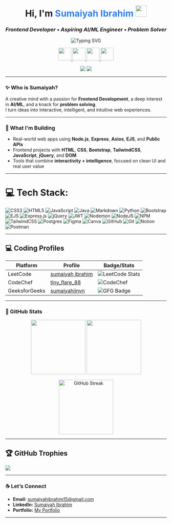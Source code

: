 <h1 align="center">  
  Hi, I'm <span style="color:#2F80ED;">Sumaiyah Ibrahim</span> 
  <img src="https://media.giphy.com/media/hvRJCLFzcasrR4ia7z/giphy.gif" width="35"/>
</h1>  
  
<h3 align="center"><i>Frontend Developer • Aspiring AI/ML Engineer • Problem Solver</i></h3>
 
<p align="center"> 
  <img src="https://readme-typing-svg.demolab.com?font=Fira+Code&duration=3000&pause=1000&center=true&vCenter=true&multiline=true&width=600&height=60&lines=I+love+bringing+ideas+to+life+with+code+%F0%9F%92%BB;Making+machines+smarter+%F0%9F%A7%A0+one+line+at+a+time!;Designing+%2B+Developing+beautiful+web+experiences!" alt="Typing SVG" />
</p>


<p align="center">
  <a href="mailto:sumaiyahibrahim15@gmail.com">
    <img src="https://skillicons.dev/icons?i=gmail" height="40"/>
  </a>
  <a href="https://www.linkedin.com/in/sumaiyah-ibrahim-27049a284" target="_blank">
    <img src="https://skillicons.dev/icons?i=linkedin" height="40"/>
  </a>
  <a href="https://github.com/sumaiyahibrahim" target="_blank">
    <img src="https://skillicons.dev/icons?i=github" height="40"/>
  </a>
  <a href="https://sumaiyahibrahim.github.io/Sumaiyah-portfolio/index.html" target="_blank">
    <img src="https://skillicons.dev/icons?i=vercel" height="40"/>
  </a>
</p>

<p align="center">
  <img src="https://komarev.com/ghpvc/?username=sumaiyahibrahim&label=Profile+Views&color=blueviolet&style=flat" />
  <img src="https://img.shields.io/github/followers/sumaiyahibrahim?label=Followers&style=social" />
</p>

---

### ✨ Who is Sumaiyah?

A creative mind with a passion for **Frontend Development**, a deep interest in **AI/ML**, and a knack for **problem solving**.  
I turn ideas into interactive, intelligent, and intuitive web experiences.

---

### 🚀 What I'm Building

- Real-world web apps using **Node.js**, **Express**, **Axios**, **EJS**, and **Public APIs**
- Frontend projects with **HTML**, **CSS**, **Bootstrap**, **TailwindCSS**, **JavaScript**, **jQuery**, and **DOM**
- Tools that combine **interactivity + intelligence**, focused on clean UI and real user value

---

# 💻 Tech Stack:
![CSS3](https://img.shields.io/badge/css3-%231572B6.svg?style=for-the-badge&logo=css3&logoColor=white) ![HTML5](https://img.shields.io/badge/html5-%23E34F26.svg?style=for-the-badge&logo=html5&logoColor=white) ![JavaScript](https://img.shields.io/badge/javascript-%23323330.svg?style=for-the-badge&logo=javascript&logoColor=%23F7DF1E) ![Java](https://img.shields.io/badge/java-%23ED8B00.svg?style=for-the-badge&logo=openjdk&logoColor=white) ![Markdown](https://img.shields.io/badge/markdown-%23000000.svg?style=for-the-badge&logo=markdown&logoColor=white) ![Python](https://img.shields.io/badge/python-3670A0?style=for-the-badge&logo=python&logoColor=ffdd54) ![Bootstrap](https://img.shields.io/badge/bootstrap-%238511FA.svg?style=for-the-badge&logo=bootstrap&logoColor=white) ![EJS](https://img.shields.io/badge/ejs-%23B4CA65.svg?style=for-the-badge&logo=ejs&logoColor=black) ![Express.js](https://img.shields.io/badge/express.js-%23404d59.svg?style=for-the-badge&logo=express&logoColor=%2361DAFB) ![jQuery](https://img.shields.io/badge/jquery-%230769AD.svg?style=for-the-badge&logo=jquery&logoColor=white) ![JWT](https://img.shields.io/badge/JWT-black?style=for-the-badge&logo=JSON%20web%20tokens) ![Nodemon](https://img.shields.io/badge/NODEMON-%23323330.svg?style=for-the-badge&logo=nodemon&logoColor=%BBDEAD) ![NodeJS](https://img.shields.io/badge/node.js-6DA55F?style=for-the-badge&logo=node.js&logoColor=white) ![NPM](https://img.shields.io/badge/NPM-%23CB3837.svg?style=for-the-badge&logo=npm&logoColor=white) ![TailwindCSS](https://img.shields.io/badge/tailwindcss-%2338B2AC.svg?style=for-the-badge&logo=tailwind-css&logoColor=white) ![Postgres](https://img.shields.io/badge/postgres-%23316192.svg?style=for-the-badge&logo=postgresql&logoColor=white) ![Figma](https://img.shields.io/badge/figma-%23F24E1E.svg?style=for-the-badge&logo=figma&logoColor=white) ![Canva](https://img.shields.io/badge/Canva-%2300C4CC.svg?style=for-the-badge&logo=Canva&logoColor=white) ![GitHub](https://img.shields.io/badge/github-%23121011.svg?style=for-the-badge&logo=github&logoColor=white) ![Git](https://img.shields.io/badge/git-%23F05033.svg?style=for-the-badge&logo=git&logoColor=white) ![Notion](https://img.shields.io/badge/Notion-%23000000.svg?style=for-the-badge&logo=notion&logoColor=white) ![Postman](https://img.shields.io/badge/Postman-FF6C37?style=for-the-badge&logo=postman&logoColor=white)

---
## 💻 Coding Profiles

| Platform        | Profile                                                                                          | Badge/Stats                                                                                          |
|-----------------|--------------------------------------------------------------------------------------------------|--------------------------------------------------------------------------------------------------------|
| LeetCode        | [sumaiyah ibrahim](https://leetcode.com/sumaiyah%20ibrahim)                                      | ![LeetCode Stats](https://leetcard.jacoblin.cool/sumaiyah%20ibrahim?ext=contest)                      |
| CodeChef        | [tiny_flare_88](https://www.codechef.com/users/tiny_flare_88)                                    | ![CodeChef](https://cp-logo.vercel.app/codechef/tiny_flare_88)                                        |
| GeeksforGeeks   | [sumaiyahijnvn](https://www.geeksforgeeks.org/user/sumaiyahijnvn/)                               | ![GFG Badge](https://img.shields.io/badge/GeeksforGeeks-View%20Profile-green?logo=geeksforgeeks)      |

---

### 🧰 GitHub Stats

<p align="center">
  <img src="https://github-readme-stats.vercel.app/api?username=sumaiyahibrahim&show_icons=true&theme=radical" height="170"/>
  <img src="https://github-readme-stats.vercel.app/api/top-langs/?username=sumaiyahibrahim&layout=compact&theme=radical" height="170"/>
</p>


<p align="center">
  <img src="https://github-readme-streak-stats.herokuapp.com/?user=sumaiyahibrahim&theme=dark&hide_border=true" height="170" alt="GitHub Streak"/>
</p>

---

## 🏆 GitHub Trophies
![](https://github-profile-trophy.vercel.app/?username=sumaiyahibrahim&theme=radical&no-frame=false&no-bg=true&margin-w=4)

---


### ☕ Let’s Connect

- **Email:** [sumaiyahibrahim15@gmail.com](mailto:sumaiyahibrahim15@gmail.com)  
- **LinkedIn:** [Sumaiyah Ibrahim](https://www.linkedin.com/in/sumaiyah-ibrahim-27049a284)  
- **Portfolio:** [My Portfolio](https://sumaiyahibrahim.github.io/Sumaiyah-portfolio/index.html)

---
